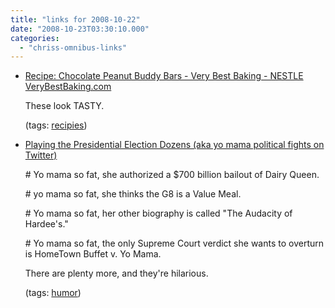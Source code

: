 ```yaml
---
title: "links for 2008-10-22"
date: "2008-10-23T03:30:10.000"
categories: 
  - "chriss-omnibus-links"
---
```


- [Recipe: Chocolate Peanut Buddy Bars - Very Best Baking - NESTLE VeryBestBaking.com](http://www.verybestbaking.com/recipes/detail.aspx?ID=32249)
    
    These look TASTY.
    
    (tags: [recipies](http://delicious.com/hubbsc/recipies))
    
- [Playing the Presidential Election Dozens (aka yo mama political fights on Twitter)](http://feeds.boingboing.net/~r/boingboing/iBag/~3/428201350/playing-the-presiden.html)
    
    \# Yo mama so fat, she authorized a $700 billion bailout of Dairy Queen.
    
    \# yo mama so fat, she thinks the G8 is a Value Meal.
    
    \# Yo mama so fat, her other biography is called "The Audacity of Hardee's."
    
    \# Yo mama so fat, the only Supreme Court verdict she wants to overturn is HomeTown Buffet v. Yo Mama.
    
    There are plenty more, and they're hilarious.
    
    (tags: [humor](http://delicious.com/hubbsc/humor))
